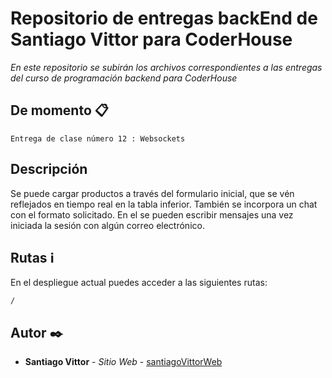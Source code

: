 # Repositorio de entregas backEnd de Santiago Vittor para CoderHouse

_En este repositorio se subirán los archivos correspondientes a las entregas del curso de programación backend para CoderHouse_

## De momento 📋

```
Entrega de clase número 12 : Websockets 
```

## Descripción

Se puede cargar productos a través del formulario inicial, que se vén reflejados en tiempo real en la tabla inferior.
También se incorpora un chat con el formato solicitado. En el se pueden escribir mensajes una vez iniciada la sesión con algún correo electrónico.

## Rutas ℹ️	


En el despliegue actual puedes acceder a las siguientes rutas: 
```
/
```


## Autor ✒️

* **Santiago Vittor** - *Sitio Web* - [santiagoVittorWeb](https://santiagovittorweb.vercel.app/)
